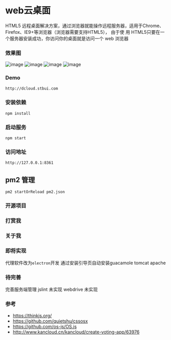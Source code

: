# web云桌面

HTML5 远程桌面解决方案，通过浏览器就能操作远程服务器，适用于Chrome、Firefox、IE9+等浏览器（浏览器需要支持HTML5）， 由于使
用 HTML5只要在一个服务器安装成功，你访问你的桌面就是访问一个 web 浏览器

### 效果图
![image](doc/desktop.jpg)
![image](doc/browse.jpg)
![image](doc/server.jpg)
![image](doc/program.jpg)

### Demo
```bash
http://dcloud.stbui.com
```


### 安装依赖

```
npm install
```

### 启动服务

```
npm start
```

### 访问地址

```
http://127.0.0.1:8361
```

## pm2 管理
```
pm2 startOrReload pm2.json
```


### 开源项目

### 打赏我

### 关于我


### 即将实现
代理软件改为```electron```开发
通过安装引导页自动安装guacamole tomcat apache

### 待完善
完善服务端管理
jslint 未实现
webdrive 未实现


### 参考
- https://thinkjs.org/
- https://github.com/quietshu/cssosx
- https://github.com/os-js/OS.js
- http://www.kancloud.cn/kancloud/create-voting-app/63976